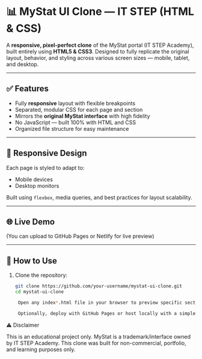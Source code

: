# 📊 MyStat UI Clone — IT STEP (HTML & CSS)

A **responsive, pixel-perfect clone** of the MyStat portal (IT STEP Academy), built entirely using **HTML5 & CSS3**. Designed to fully replicate the original layout, behavior, and styling across various screen sizes — mobile, tablet, and desktop.

---

## ✅ Features

- Fully **responsive** layout with flexible breakpoints
- Separated, modular CSS for each page and section
- Mirrors the **original MyStat interface** with high fidelity
- No JavaScript — built 100% with HTML and CSS
- Organized file structure for easy maintenance

---

## 📱 Responsive Design

Each page is styled to adapt to:
- Mobile devices
- Desktop monitors

Built using `flexbox`, media queries, and best practices for layout scalability.

---

## 🌐 Live Demo

(You can upload to GitHub Pages or Netlify for live preview)

---

## 📌 How to Use

1. Clone the repository:
   ```bash
   git clone https://github.com/your-username/mystat-ui-clone.git
   cd mystat-ui-clone

    Open any index*.html file in your browser to preview specific sections.

    Optionally, deploy with GitHub Pages or host locally with a simple server.

⚠️ Disclaimer

This is an educational project only. MyStat is a trademark/interface owned by IT STEP Academy. This clone was built for non-commercial, portfolio, and learning purposes only.
